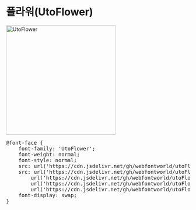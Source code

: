 # 플라워(UtoFlower)

<a href="https://wess.tistory.com" target="_blank">
    <img src="https://webfontworld.github.io/utoFlower/UtoFlower.jpg" alt="UtoFlower" style="width:300px">
</a>

<pre>
@font-face {
    font-family: 'UtoFlower';
    font-weight: normal;
    font-style: normal;
    src: url('https://cdn.jsdelivr.net/gh/webfontworld/utoFlower/UtoFlower.eot');
    src: url('https://cdn.jsdelivr.net/gh/webfontworld/utoFlower/UtoFlower.eot?#iefix') format('embedded-opentype'),
        url('https://cdn.jsdelivr.net/gh/webfontworld/utoFlower/UtoFlower.woff2') format('woff2'),
        url('https://cdn.jsdelivr.net/gh/webfontworld/utoFlower/UtoFlower.woff') format('woff'),
        url('https://cdn.jsdelivr.net/gh/webfontworld/utoFlower/UtoFlower.ttf') format("truetype");
    font-display: swap;
}
</pre>

